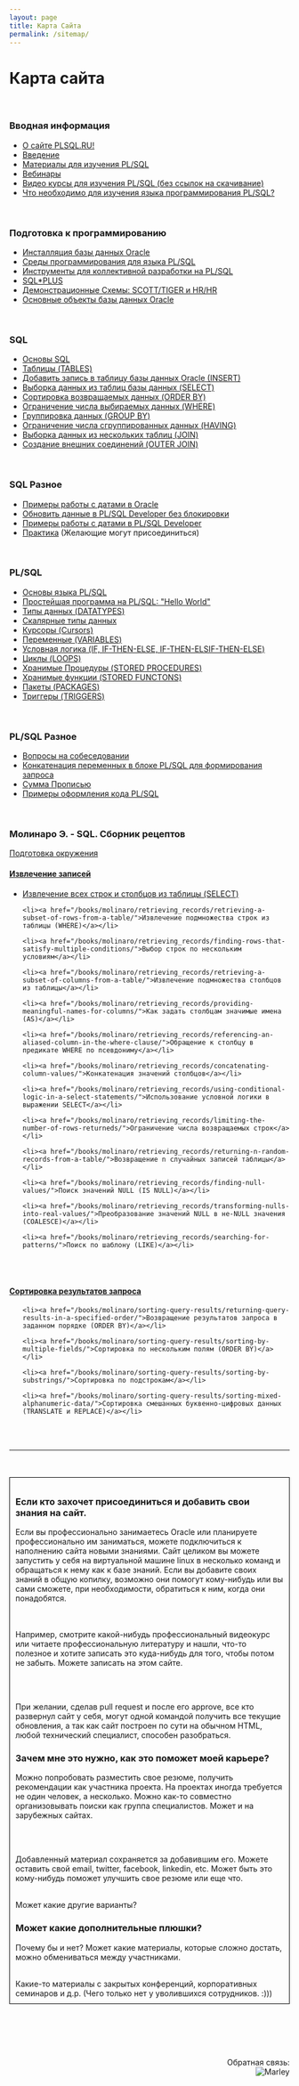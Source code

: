 ```yaml
---
layout: page
title: Карта Сайта
permalink: /sitemap/
---
```


# Карта сайта

<br/>

### Вводная информация

<ul>
    <li><a href="/beginning/greetings/">О сайте PLSQL.RU!</a></li>
    <li><a href="/beginning/intro/">Введение</a></li>
    <li><a href="/beginning/library/">Материалы для изучения PL/SQL</a></li>
    <li><a href="/webinars/">Вебинары</a></li>
    <li><a href="/beginning/video-courses/">Видео курсы для изучения PL/SQL (без ссылок на скачивание)</a></li>
    <li><a href="/beginning/what_needs_to_study_plsql/">Что необходимо для изучения языка программирования PL/SQL?</a></li>


</ul>



<br/>

### Подготовка к программированию

<ul>
    <li><a href="/prepare-to-development/oracle-database-installation/">Инсталляция базы данных Oracle</a></li>
    <li><a href="/prepare-to-development/ide_for_plsql_development/">Среды программирования для языка PL/SQL</a></li>
    <li><a href="/prepare-to-development/team-development/">Инструменты для коллективной разработки на PL/SQL</a></li>
    <li><a href="/prepare-to-development/sqlplus/">SQL*PLUS</a> </li>
    <li><a href="/prepare-to-development/oracle-sample-schemas/">Демонстрационные Схемы: SCOTT/TIGER и HR/HR</a></li>
    <li><a href="/prepare-to-development/database-objects/">Основные объекты базы данных Oracle</a></li>
</ul>



<br/>

### SQL


<ul>
    <li><a href="/sql/oracle_sql_basics/">Основы SQL</a></li>
    <li><a href="/sql/create_table/">Таблицы (TABLES)</a></li>
    <li><a href="/sql/insert-records-into-table/">Добавить запись в таблицу базы данных Oracle (INSERT)</a></li>
    <li><a href="/sql/select/">Выборка данных из таблиц базы данных (SELECT)</a></li>
    <li><a href="/sql/order-by/">Cортировка возвращаемых данных (ORDER BY)</a></li>
    <li><a href="/sql/where/">Ограничение числа выбираемых данных (WHERE)</a></li>
    <li><a href="/sql/group_by/">Группировка данных (GROUP BY)</a></li>
    <li><a href="/sql/having/">Ограничение числа сгруппированных данных (HAVING)</a></li>
    <li><a href="/sql/join/">Выборка данных из нескольких таблиц (JOIN)</a></li>
    <li><a href="/sql/outer_join/">Создание внешних соединений (OUTER JOIN)</a></li>
</ul>


<br/>
<h3>SQL Разное</h3>

<ul>
    <li><a href="/other/dates/">Примеры работы с датами в Oracle</a></li>
    <li><a href="/other/plsql-developer/dates/">Обновить данные в PL/SQL Developer без блокировки</a></li>
    <li><a href="/other/plsql-developer/dates/">Примеры работы с датами в PL/SQL Developer</a></li>
    <li><a href="/practice/spec/sql/">Практика</a> (Желающие могут присоединиться)</li>
</ul>


<br/>

### PL/SQL


<ul>
    <li><a href="/plsql/plsql_basics/">Основы языка PL/SQL</a></li>
    <li><a href="/plsql/hello-world-plsql/">Простейшая программа на PL/SQL: &quot;Hello World&quot;</a></li>
    <li><a href="/plsql/datatypes/">Типы данных (DATATYPES)</a></li>
    <li><a href="/plsql/scalar/">Скалярные типы данных</a></li>
    <li><a href="/plsql/cursors/">Курсоры (Cursors)</a></li>
    <li><a href="/plsql/variables/">Переменные (VARIABLES)</a></li>
    <li><a href="/plsql/if-then-else/">Условная логика (IF, IF-THEN-ELSE, IF-THEN-ELSIF-THEN-ELSE)</a></li>
    <li><a href="/plsql/loops/">Циклы (LOOPS)</a></li>
    <li><a href="/plsql/stored-procedures/">Хранимые Процедуры (STORED PROCEDURES)</a></li>
    <li><a href="/plsql/stored-functions/">Хранимые функции (STORED FUNCTONS)</a></li>
    <li><a href="/plsql/packages/">Пакеты (PACKAGES)</a></li>
    <li><a href="/plsql/triggers">Триггеры (TRIGGERS)</a></li>
</ul>




<br/>
<h3>PL/SQL Разное</h3>

<ul>
    <li><a href="/other/interview-questions/">Вопросы на собеседовании</a></li>
    <li><a href="/other/variables-concat/">Конкатенация переменных в блоке PL/SQL для формирования запроса</a></li>
    <li><a href="/other/summa_propis/">Сумма Прописью</a></li>
    <li><a href="/other/code-formatting/">Примеры оформления кода PL/SQL</a></li>
</ul>



<br/>

<h3>Молинаро Э. - SQL. Сборник рецептов</h3>



<a href="/books/molinaro/prepare-environment/">Подготовка окружения</a>




<h4><a href="/books/molinaro/retrieving_records/">Извлечение записей</a></h4>

<ul>
    <li><a href="/books/molinaro/retrieving_records/retrieving-all-rows-and-columns-from-a-table/">Извлечение всех строк и столбцов из таблицы (SELECT)</a></li>

    <li><a href="/books/molinaro/retrieving_records/retrieving-a-subset-of-rows-from-a-table/">Извлечение подмножества строк из таблицы (WHERE)</a></li>

    <li><a href="/books/molinaro/retrieving_records/finding-rows-that-satisfy-multiple-conditions/">Выбор строк по нескольким условиям</a></li>

    <li><a href="/books/molinaro/retrieving_records/retrieving-a-subset-of-columns-from-a-table/">Извлечение подмножества столбцов из таблицы</a></li>

    <li><a href="/books/molinaro/retrieving_records/providing-meaningful-names-for-columns/">Как задать столбцам значимые имена (AS)</a></li>

    <li><a href="/books/molinaro/retrieving_records/referencing-an-aliased-column-in-the-where-clause/">Обращение к столбцу в предикате WHERE по псевдониму</a></li>

    <li><a href="/books/molinaro/retrieving_records/concatenating-column-values/">Конкатенация значений столбцов</a></li>

    <li><a href="/books/molinaro/retrieving_records/using-conditional-logic-in-a-select-statements/">Использование условной логики в выражении SELECT</a></li>

    <li><a href="/books/molinaro/retrieving_records/limiting-the-number-of-rows-returneds/">Ограничение числа возвращаемых строк</a></li>

    <li><a href="/books/molinaro/retrieving_records/returning-n-random-records-from-a-table/">Возвращение n случайных записей таблицы</a></li>

    <li><a href="/books/molinaro/retrieving_records/finding-null-values/">Поиск значений NULL (IS NULL)</a></li>

    <li><a href="/books/molinaro/retrieving_records/transforming-nulls-into-real-values/">Преобразование значений NULL в не-NULL значения (COALESCE)</a></li>

    <li><a href="/books/molinaro/retrieving_records/searching-for-patterns/">Поиск по шаблону (LIKE)</a></li>
</ul>


<br/><br/>
<h4><a href="/books/molinaro/sorting-query-results/">Сортировка результатов запроса</a></h4>

<ul>

    <li><a href="/books/molinaro/sorting-query-results/returning-query-results-in-a-specified-order/">Возвращение результатов запроса в заданном порядке (ORDER BY)</a></li>

    <li><a href="/books/molinaro/sorting-query-results/sorting-by-multiple-fields/">Сортировка по нескольким полям (ORDER BY)</a></li>

    <li><a href="/books/molinaro/sorting-query-results/sorting-by-substrings/">Сортировка по подстрокам</a></li>

    <li><a href="/books/molinaro/sorting-query-results/sorting-mixed-alphanumeric-data/">Сортировка смешанных буквенно-цифровых данных (TRANSLATE и REPLACE)</a></li>

</ul>


<br/><br/>
<hr/>
<br/><br/>


<div style="padding:10px; border:thin solid black;">

  <h3>Если кто захочет присоединиться и добавить свои знания на сайт.</h3>

Если вы профессионально занимаетесь Oracle или планируете профессионально им заниматься, можете подключиться к наполнению сайта новыми знаниями.
Сайт целиком вы можете запустить у себя на виртуальной машине linux в несколько команд и обращаться к нему как к базе знаний.
Если вы добавите своих знаний в общую копилку, возможно они помогут кому-нибудь или вы сами сможете, при необходимости, обратиться к ним, когда они понадобятся.

<br/><br/>
Например, смотрите какой-нибудь профессиональный видеокурс или читаете профессиональную литературу и нашли, что-то полезное и хотите записать это куда-нибудь для того, чтобы потом не забыть. Можете записать на этом сайте.

<br/><br/>

При желании, сделав pull request и после его approve, все кто развернул сайт у себя,
могут одной командой получить все текущие обновления, а так как сайт построен по сути
на обычном HTML, любой технический специалист, способен разобраться.


<h3>Зачем мне это нужно, как это поможет моей карьере?</h3>

Можно попробовать разместить свое резюме, получить рекомендации как участника проекта.
На проектах иногда требуется не один человек, а несколько. Можно как-то совместно организовывать поиски как группа специалистов. Может и на зарубежных сайтах.

<br/><br/>

Добавленный материал сохраняется за добавившим его. Можете оставить свой email, twitter, facebook, linkedin, etc. Может быть это кому-нибудь поможет улучшить свое резюме или еще что.
<br/><br/>

Может какие другие варианты?

<h3>Может какие дополнительные плюшки?</h3>

Почему бы и нет? Может какие материалы, которые сложно достать, можно обмениваться между участниками.

<br/>
Какие-то материалы с закрытых конференций, корпоративных семинаров и д.р. (Чего только нет у уволившихся сотрудников. :)))


</div>

<br/><br/>
<br/><br/>

<div align="right">
	Обратная связь:  <br/><img src="http://img.fotografii.org/a3333333mail.gif" alt="Marley" border="0" />
</div>
